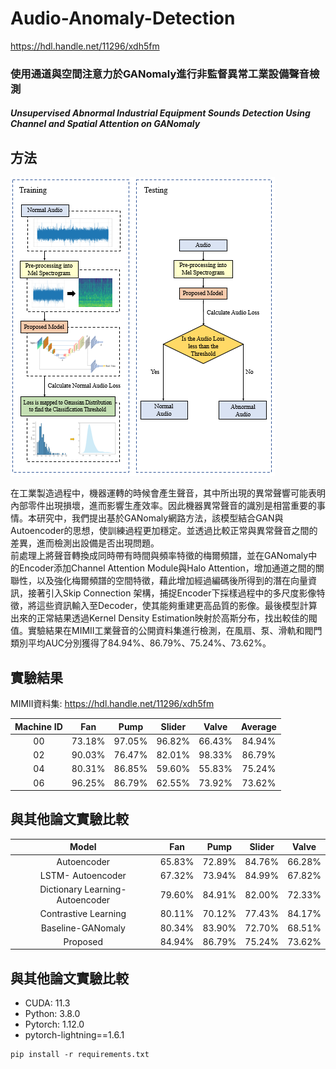 # Audio-Anomaly-Detection
<https://hdl.handle.net/11296/xdh5fm>
### 使用通道與空間注意力於GANomaly進行非監督異常工業設備聲音檢測
##### Unsupervised Abnormal Industrial Equipment Sounds Detection Using Channel and Spatial Attention on GANomaly

## 方法
<img src="https://github.com/karta13373580/Audio-Anomaly-Detection/blob/main/result_photo/github_photo/1.PNG">

在工業製造過程中，機器運轉的時候會產生聲音，其中所出現的異常聲響可能表明內部零件出現損壞，進而影響生產效率。因此機器異常聲音的識別是相當重要的事情。本研究中，我們提出基於GANomaly網路方法，該模型結合GAN與Autoencoder的思想，使訓練過程更加穩定。並透過比較正常與異常聲音之間的差異，進而檢測出設備是否出現問題。  
前處理上將聲音轉換成同時帶有時間與頻率特徵的梅爾頻譜，並在GANomaly中的Encoder添加Channel Attention Module與Halo Attention，增加通道之間的關聯性，以及強化梅爾頻譜的空間特徵，藉此增加經過編碼後所得到的潛在向量資訊，接著引入Skip Connection 架構，捕捉Encoder下採樣過程中的多尺度影像特徵，將這些資訊輸入至Decoder，使其能夠重建更高品質的影像。最後模型計算出來的正常結果透過Kernel Density Estimation映射於高斯分布，找出較佳的閥值。實驗結果在MIMII工業聲音的公開資料集進行檢測，在風扇、泵、滑軌和閥門類別平均AUC分別獲得了84.94%、86.79%、75.24%、73.62%。

## 實驗結果
MIMII資料集: <https://hdl.handle.net/11296/xdh5fm>

| Machine ID | Fan | Pump | Slider | Valve | Average |
| :----: | :----: | :----: | :----: | :----: | :----: |
| 00 | 73.18% | 97.05% | 96.82% | 66.43% | 84.94% |
| 02 | 90.03% | 76.47% | 82.01% | 98.33% | 86.79% |
| 04 | 80.31% | 86.85% | 59.60% | 55.83% | 75.24% |
| 06 | 96.25% | 86.79% | 62.55% | 73.92% | 73.62% |

## 與其他論文實驗比較
| Model | Fan | Pump | Slider | Valve |
| :----: | :----: | :----: | :----: | :----: |
| Autoencoder | 65.83% | 72.89% | 84.76% | 66.28% |
| LSTM- Autoencoder | 67.32% | 73.94% | 84.99% | 67.82% |
| Dictionary Learning-Autoencoder | 79.60% | 84.91% | 82.00% | 72.33% |
| Contrastive Learning | 80.11% | 70.12% | 77.43% | 84.17% |
| Baseline-GANomaly | 80.34% | 83.90% | 72.70% | 68.51% |
| Proposed | 84.94% | 86.79% | 75.24% | 73.62% |

## 與其他論文實驗比較
* CUDA: 11.3
* Python: 3.8.0
* Pytorch: 1.12.0
* pytorch-lightning==1.6.1
```
pip install -r requirements.txt
```
